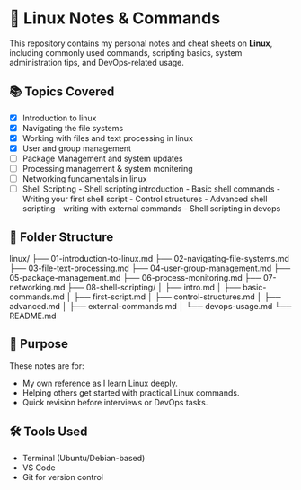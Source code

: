 # 🐧 Linux Notes & Commands

This repository contains my personal notes and cheat sheets on **Linux**, including commonly used commands, scripting basics, system administration tips, and DevOps-related usage.

## 📚 Topics Covered

- [x] Introduction to linux
- [x] Navigating the file systems
- [x] Working with files and text processing in linux
- [x] User and group management
- [ ] Package Management and system updates
- [ ] Processing management & system monitering
- [ ] Networking fundamentals in linux
- [ ] Shell Scripting
      - Shell scripting introduction
      - Basic shell commands
      - Writing your first shell script
      - Control structures
      - Advanced shell scripting
      - writing with external commands
      - Shell scripting in devops

## 📁 Folder Structure
linux/
├── 01-introduction-to-linux.md
├── 02-navigating-file-systems.md
├── 03-file-text-processing.md
├── 04-user-group-management.md
├── 05-package-management.md
├── 06-process-monitoring.md
├── 07-networking.md
├── 08-shell-scripting/
│ ├── intro.md
│ ├── basic-commands.md
│ ├── first-script.md
│ ├── control-structures.md
│ ├── advanced.md
│ ├── external-commands.md
│ └── devops-usage.md
└── README.md

## 🧠 Purpose

These notes are for:
- My own reference as I learn Linux deeply.
- Helping others get started with practical Linux commands.
- Quick revision before interviews or DevOps tasks.

## 🛠️ Tools Used

- Terminal (Ubuntu/Debian-based)
- VS Code
- Git for version control
